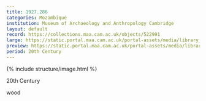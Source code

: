 ```yaml
---
title: 1927.286
categories: Mozambique
institution: Museum of Archaeology and Anthropology Cambridge
layout: default
record: https://collections.maa.cam.ac.uk/objects/522991
large: https://static.portal.maa.cam.ac.uk/portal-assets/media/library_images/web/661701_1927.286_001.png
preview: https://static.portal.maa.cam.ac.uk/portal-assets/media/library_images/thumbnail/661701_1927.286_001.png
period: 20th Century
---
```

{% include structure/image.html %}

20th Century

wood
